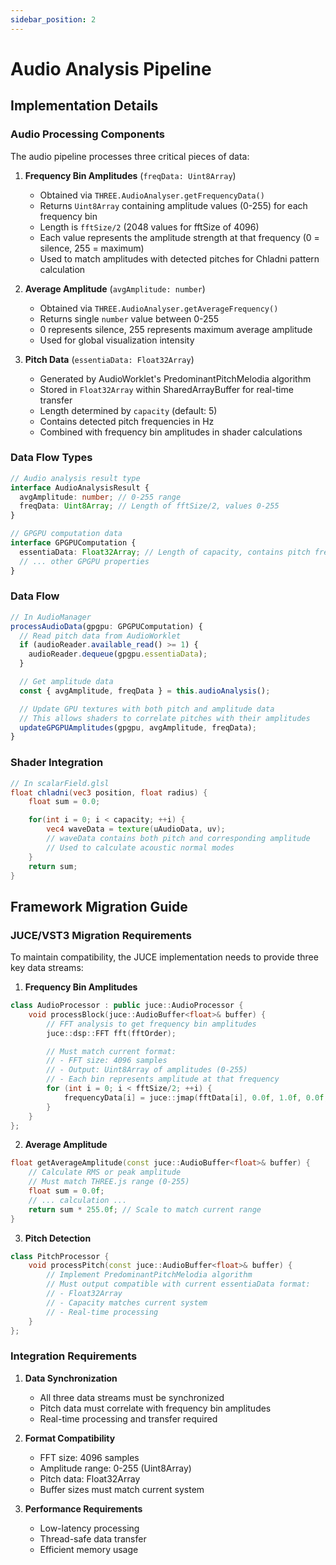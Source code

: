 ```yaml
---
sidebar_position: 2
---
```


# Audio Analysis Pipeline

## Implementation Details

### Audio Processing Components

The audio pipeline processes three critical pieces of data:

1. **Frequency Bin Amplitudes** (`freqData: Uint8Array`)

   - Obtained via `THREE.AudioAnalyser.getFrequencyData()`
   - Returns `Uint8Array` containing amplitude values (0-255) for each frequency bin
   - Length is `fftSize/2` (2048 values for fftSize of 4096)
   - Each value represents the amplitude strength at that frequency (0 = silence, 255 = maximum)
   - Used to match amplitudes with detected pitches for Chladni pattern calculation

2. **Average Amplitude** (`avgAmplitude: number`)

   - Obtained via `THREE.AudioAnalyser.getAverageFrequency()`
   - Returns single `number` value between 0-255
   - 0 represents silence, 255 represents maximum average amplitude
   - Used for global visualization intensity

3. **Pitch Data** (`essentiaData: Float32Array`)
   - Generated by AudioWorklet's PredominantPitchMelodia algorithm
   - Stored in `Float32Array` within SharedArrayBuffer for real-time transfer
   - Length determined by `capacity` (default: 5)
   - Contains detected pitch frequencies in Hz
   - Combined with frequency bin amplitudes in shader calculations

### Data Flow Types

```typescript
// Audio analysis result type
interface AudioAnalysisResult {
  avgAmplitude: number; // 0-255 range
  freqData: Uint8Array; // Length of fftSize/2, values 0-255
}

// GPGPU computation data
interface GPGPUComputation {
  essentiaData: Float32Array; // Length of capacity, contains pitch frequencies
  // ... other GPGPU properties
}
```

### Data Flow

```typescript
// In AudioManager
processAudioData(gpgpu: GPGPUComputation) {
  // Read pitch data from AudioWorklet
  if (audioReader.available_read() >= 1) {
    audioReader.dequeue(gpgpu.essentiaData);
  }

  // Get amplitude data
  const { avgAmplitude, freqData } = this.audioAnalysis();

  // Update GPU textures with both pitch and amplitude data
  // This allows shaders to correlate pitches with their amplitudes
  updateGPGPUAmplitudes(gpgpu, avgAmplitude, freqData);
}
```

### Shader Integration

```glsl
// In scalarField.glsl
float chladni(vec3 position, float radius) {
    float sum = 0.0;

    for(int i = 0; i < capacity; ++i) {
        vec4 waveData = texture(uAudioData, uv);
        // waveData contains both pitch and corresponding amplitude
        // Used to calculate acoustic normal modes
    }
    return sum;
}
```

## Framework Migration Guide

### JUCE/VST3 Migration Requirements

To maintain compatibility, the JUCE implementation needs to provide three key data streams:

1. **Frequency Bin Amplitudes**

```cpp
class AudioProcessor : public juce::AudioProcessor {
    void processBlock(juce::AudioBuffer<float>& buffer) {
        // FFT analysis to get frequency bin amplitudes
        juce::dsp::FFT fft(fftOrder);

        // Must match current format:
        // - FFT size: 4096 samples
        // - Output: Uint8Array of amplitudes (0-255)
        // - Each bin represents amplitude at that frequency
        for (int i = 0; i < fftSize/2; ++i) {
            frequencyData[i] = juce::jmap(fftData[i], 0.0f, 1.0f, 0.0f, 255.0f);
        }
    }
};
```

2. **Average Amplitude**

```cpp
float getAverageAmplitude(const juce::AudioBuffer<float>& buffer) {
    // Calculate RMS or peak amplitude
    // Must match THREE.js range (0-255)
    float sum = 0.0f;
    // ... calculation ...
    return sum * 255.0f; // Scale to match current range
}
```

3. **Pitch Detection**

```cpp
class PitchProcessor {
    void processPitch(const juce::AudioBuffer<float>& buffer) {
        // Implement PredominantPitchMelodia algorithm
        // Must output compatible with current essentiaData format:
        // - Float32Array
        // - Capacity matches current system
        // - Real-time processing
    }
};
```

### Integration Requirements

1. **Data Synchronization**

   - All three data streams must be synchronized
   - Pitch data must correlate with frequency bin amplitudes
   - Real-time processing and transfer required

2. **Format Compatibility**

   - FFT size: 4096 samples
   - Amplitude range: 0-255 (Uint8Array)
   - Pitch data: Float32Array
   - Buffer sizes must match current system

3. **Performance Requirements**
   - Low-latency processing
   - Thread-safe data transfer
   - Efficient memory usage
